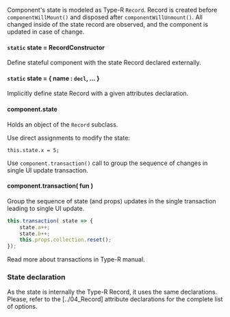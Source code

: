 Component's state is modeled as Type-R `Record`. Record is created before `componentWillMount()` and disposed after `componentWillUnmount()`.
All changed inside of the state record are observed, and the component is updated in case of change.

#### `static` state = RecordConstructor

Define stateful component with the state Record declared externally.

#### `static` state = { name : `decl`, ... }

Implicitly define state Record with a given attributes declaration.

#### component.state

Holds an object of the `Record` subclass.

Use direct assignments to modify the state:

    this.state.x = 5;

Use `component.transaction()` call to group the sequence of changes in single UI update transaction.

#### component.transaction( fun )

Group the sequence of state (and props) updates in the single transaction leading to single UI update.

```javascript
this.transaction( state => {
    state.a++;
    state.b++;
    this.props.collection.reset();
});
```

Read more about transactions in Type-R manual.

### State declaration

As the state is internally the Type-R Record, it uses the same declarations.
Please, refer to the [../04_Record] attribute declarations for the complete list of options.